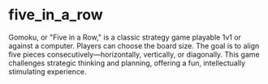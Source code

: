 # five_in_a_row
Gomoku, or "Five in a Row," is a classic strategy game playable 1v1 or against a computer. Players can choose the board size. The goal is to align five pieces consecutively—horizontally, vertically, or diagonally. This game challenges strategic thinking and planning, offering a fun, intellectually stimulating experience.
